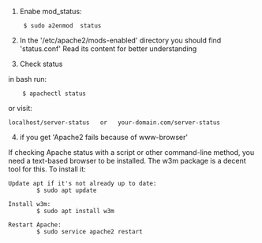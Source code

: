 
1. Enabe mod_status:

        $ sudo a2enmod  status 


2. In the '/etc/apache2/mods-enabled' directory you should find 'status.conf'
   Read its content for better understanding


3. Check status

in bash run:

        $ apachectl status

or visit:

    localhost/server-status   or   your-domain.com/server-status


   
4. if you get 'Apache2 fails because of www-browser'
 
 If checking Apache status with a script or other command-line method, 
 you need a text-based browser to be installed. 
 The w3m package is a decent tool for this. To install it:

    Update apt if it's not already up to date:
            $ sudo apt update 

    Install w3m:
            $ sudo apt install w3m

    Restart Apache:
            $ sudo service apache2 restart